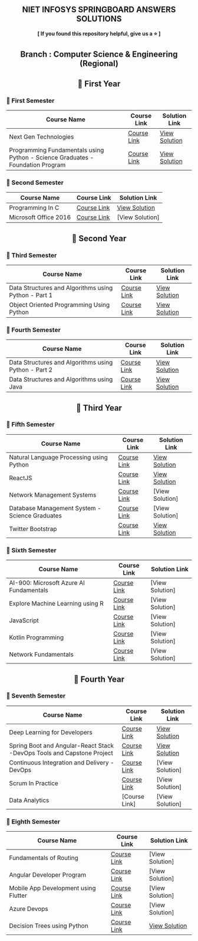 <div align="center">

  ## NIET INFOSYS SPRINGBOARD ANSWERS SOLUTIONS

  <p align="center"> <b> [ If you found this repository helpful, give us a ⭐️ ] </b> </p>

  ## Branch : Computer Science & Engineering (Regional)

  ## 🔷 First Year  

</div>

### 🔸 First Semester

| Course Name                                      | Course Link | Solution Link |
|------------------------------------------------|-------------|---------------|
| Next Gen Technologies                        | [Course Link](https://infyspringboard.onwingspan.com/web/en/app/toc/lex_auth_01255932461115801653_shared/overview) | [View Solution](https://github.com/DevGoyalG/NIET-Infosys-Springboard/tree/main/Next%20Gen%20Technologies) |
| Programming Fundamentals using Python - Science Graduates - Foundation Program                 | [Course Link](https://infyspringboard.onwingspan.com/web/en/app/toc/lex_auth_0127412552654028801068_shared/overview) | [View Solution](https://github.com/DevGoyalG/NIET-Infosys-Springboard/tree/main/Programming%20Fundamentals%20using%20Python%20-%20Science%20Graduates%20-%20Foundation%20Program) |

### 🔸 Second Semester

| Course Name                                      | Course Link | Solution Link |
|------------------------------------------------|-------------|---------------|
| Programming In C                        | [Course Link](https://infyspringboard.onwingspan.com/web/en/app/toc/lex_auth_012996602861608960271_shared/overview) | [View Solution](https://github.com/DevGoyalG/NIET-Infosys-Springboard/tree/main/Programming%20in%20C) |
| Microsoft Office 2016                 | [Course Link](https://infyspringboard.onwingspan.com/web/en/app/toc/lex_auth_01384339925970944038247_shared/overview) | [View Solution] |

<div align="center">
  
  ## 🔷 Second Year
  
</div>

### 🔸 Third Semester

| Course Name                                      | Course Link | Solution Link |
|------------------------------------------------|-------------|---------------|
| Data Structures and Algorithms using Python - Part 1                 | [Course Link](https://infyspringboard.onwingspan.com/web/en/app/toc/lex_auth_0125409722749255681063_shared/overview) | [View Solution](https://github.com/DevGoyalG/NIET-Infosys-Springboard/tree/main/Data%20Structures%20and%20Algorithms%20using%20Python%20-%20Part%201) |
| Object Oriented Programming Using Python                        | [Course Link](https://infyspringboard.onwingspan.com/web/en/app/toc/lex_auth_0125409722749255681063_shared/overview) | [View Solution](https://github.com/DevGoyalG/NIET-Infosys-Springboard/tree/main/Object%20Oriented%20Programming%20using%20Python) |

### 🔸 Fourth Semester

| Course Name                                      | Course Link | Solution Link |
|------------------------------------------------|-------------|---------------|
| Data Structures and Algorithms using Python - Part 2                         | [Course Link](https://infyspringboard.onwingspan.com/web/en/app/toc/lex_auth_01384325804798771234443_shared/overview) | [View Solution](https://github.com/DevGoyalG/NIET-Infosys-Springboard/tree/main/Data%20Structures%20and%20Algorithms%20using%20Python%20-%20Part%202) |
| Data Structures and Algorithms using Java                 | [Course Link](https://infyspringboard.onwingspan.com/web/en/app/toc/lex_auth_01330146320172646421028_shared/overview) | [View Solution](https://github.com/DevGoyalG/NIET-Infosys-Springboard/tree/main/Data%20Structures%20and%20Algorithms%20using%20Java) |

<div align="center">
  
  ## 🔷 Third Year
  
</div>

### 🔸 Fifth Semester

| Course Name                                      | Course Link | Solution Link |
|------------------------------------------------  |-------------|---------------|
| Natural Language Processing using Python                         | [Course Link](https://infyspringboard.onwingspan.com/web/en/app/toc/lex_auth_0125953625493258244_shared/overview) | [View Solution](https://github.com/DevGoyalG/NIET-Infosys-Springboard/tree/main/Natural%20Language%20Processing%20using%20Python) |
| ReactJS                  | [Course Link](https://infyspringboard.onwingspan.com/web/en/app/toc/lex_10648877150323546000_shared/overview) | [View Solution](https://github.com/DevGoyalG/NIET-Infosys-Springboard/tree/main/ReactJS) |
| Network Management Systems                         | [Course Link](https://infyspringboard.onwingspan.com/web/en/app/toc/lex_24773256689095262000_shared/overview) | [View Solution] |
| Database Management System - Science Graduates                  | [Course Link](https://infyspringboard.onwingspan.com/web/en/app/toc/lex_auth_012808459282808832527_shared/overview) | [View Solution] |
| Twitter Bootstrap                         | [Course Link](https://infyspringboard.onwingspan.com/web/en/app/toc/lex_24029875493927956000_shared/overview) | [View Solution](https://github.com/DevGoyalG/NIET-Infosys-Springboard/tree/main/Twitter%20Bootstrap) |

### 🔸 Sixth Semester

| Course Name                                      | Course Link | Solution Link |
|------------------------------------------------  |-------------|---------------|
| AI-900: Microsoft Azure AI Fundamentals                         | [Course Link](https://infyspringboard.onwingspan.com/web/en/app/toc/lex_auth_013099438289641472409_shared/overview) | [View Solution] |
|  Explore Machine Learning using R                         | [Course Link](https://infyspringboard.onwingspan.com/web/en/app/toc/lex_10010825806395720000_shared/overview) | [View Solution] |
| JavaScript                        | [Course Link](https://infyspringboard.onwingspan.com/web/en/app/toc/lex_18109698366332810000_shared/overview) | [View Solution] |
| Kotlin Programming                         | [Course Link](https://infyspringboard.onwingspan.com/web/en/app/toc/lex_auth_0125699203121725449_shared/overview) | [View Solution] |
| Network Fundamentals                         | [Course Link](https://infyspringboard.onwingspan.com/web/en/app/toc/lex_auth_012683751296065536354_shared/overview) | [View Solution] |

<div align="center">
  
  ## 🔷 Fourth Year
  
</div>

### 🔸 Seventh Semester

| Course Name                                      | Course Link | Solution Link |
|------------------------------------------------|-------------|---------------|
| Deep Learning for Developers                         | [Course Link](https://infyspringboard.onwingspan.com/web/en/app/toc/lex_auth_01274814254931148859_shared/overview) | [View Solution](https://github.com/DevGoyalG/NIET-Infosys-Springboard/tree/main/Deep%20Learning%20for%20Developers) |
| Spring Boot and Angular-React Stack -DevOps Tools and Capstone Project                         | [Course Link](https://infyspringboard.onwingspan.com/web/en/app/toc/lex_auth_01269872058301644883_shared/overview) | [View Solution](https://github.com/DevGoyalG/NIET-Infosys-Springboard/tree/main/Spring%20Boot%20and%20Angular-React%20Stack%20-DevOps%20Tools%20and%20Capstone%20Project) |
| Continuous Integration and Delivery - DevOps                          | [Course Link](https://infyspringboard.onwingspan.com/web/en/app/toc/lex_auth_013538989171924992269_shared/overview) | [View Solution] |
| Scrum In Practice                         | [Course Link](https://infyspringboard.onwingspan.com/web/en/app/toc/lex_auth_012673833039093760592_shared/overview) | [View Solution] |
| Data Analytics                         | [Course Link] | [View Solution] |

### 🔸 Eighth Semester

| Course Name                                      | Course Link | Solution Link |
|------------------------------------------------|-------------|---------------|
| Fundamentals of Routing                         | [Course Link](https://infyspringboard.onwingspan.com/web/en/app/toc/lex_23055589336784556000_shared/overview) | [View Solution] |
| Angular Developer Program                         | [Course Link](https://infyspringboard.onwingspan.com/web/en/app/toc/lex_auth_01252530390265856018_shared/overview) | [View Solution] |
| Mobile App Development using Flutter                         | [Course Link](https://infyspringboard.onwingspan.com/web/en/app/toc/lex_auth_013194789269504000417_shared/overview) | [View Solution] |
| Azure Devops                         | [Course Link](https://infyspringboard.onwingspan.com/web/en/app/toc/lex_auth_012795695101108224220_shared/overview) | [View Solution] |
| Decision Trees using Python                        | [Course Link](https://infyspringboard.onwingspan.com/web/en/app/toc/lex_auth_0130828974237040647635_shared/overview) | [View Solution](https://github.com/DevGoyalG/NIET-Infosys-Springboard/tree/main/Introduction%20to%20ML%20and%20AI/Decision%20Trees%20using%20Python) |
